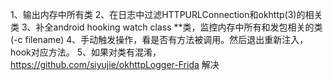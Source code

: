 1、输出内存中所有类
2、在日志中过滤HTTPURLConnection和okhttp(3)的相关类
3、补全android hooking watch class **类，监控内存中所有和发包相关的类 (-c filename)
4、手动触发操作，看是否有方法被调用。然后退出重新注入，hook对应方法。
5、如果对类有混淆，https://github.com/siyujie/okhttpLogger-Frida 解决